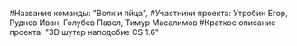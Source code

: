 #Название команды: "Волк и яйца",
#Участники проекта: 
                       Утробин Егор,
                       Руднев Иван,
                       Голубев Павел,
                       Тимур Масалимов
#Краткое описание проекта: "3D шутер наподобие CS 1.6"
